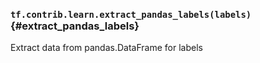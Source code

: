 ### `tf.contrib.learn.extract_pandas_labels(labels)` {#extract_pandas_labels}

Extract data from pandas.DataFrame for labels

